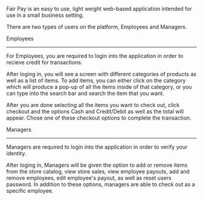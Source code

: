 Fair Pay is an easy to use, light weight web-based application intended for use in a small business setting.

There are two types of users on the platform, Employees and Managers.

Employees
___________________________________________

For Employees, you are required to login into the application in order to recieve credit for transactions.

After loging in, you will see a screen with different categories of products as well as a list of items.  To add items, you can either click on the category which will produce a pop-up of all the items inside of that category, or you can type into the search bar and search the item that you want.

After you are done selecting all the items you want to check out, click checkout and the options Cash and Credit/Debit as well as the total will appear. Chose one of these checkout options to complete the transaction.

Managers
___________________________________________

Managers are required to login into the application in order to verify your identity.

After loging in, Managers will be given the option to add or remove items from the store catalog, view store sales, view employee payouts, add and remove employees, edit employee's payout, as well as reset users password.  In addition to these options, managers are able to check out as a specific employee.  



